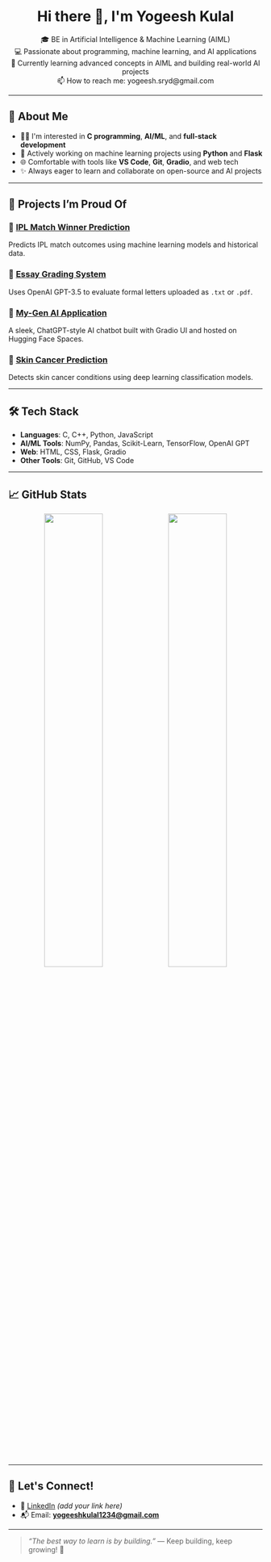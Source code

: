 <h1 align="center">Hi there 👋, I'm Yogeesh Kulal</h1>

<p align="center">
🎓 BE in Artificial Intelligence & Machine Learning (AIML) <br>
💻 Passionate about programming, machine learning, and AI applications <br>
🌱 Currently learning advanced concepts in AIML and building real-world AI projects <br>
📫 How to reach me: yogeesh.sryd@gmail.com
</p>

---

## 🚀 About Me

- 👨‍💻 I'm interested in **C programming**, **AI/ML**, and **full-stack development**
- 🤖 Actively working on machine learning projects using **Python** and **Flask**
- 🌐 Comfortable with tools like **VS Code**, **Git**, **Gradio**, and web tech
- ✨ Always eager to learn and collaborate on open-source and AI projects

---

## 🧠 Projects I’m Proud Of

### 🔹 [IPL Match Winner Prediction](https://github.com/Yogeeshkulal/ipl-match-winner-prediction)
Predicts IPL match outcomes using machine learning models and historical data.

### 🔹 [Essay Grading System](https://github.com/Yogeeshkulal/essay-grading-system)
Uses OpenAI GPT-3.5 to evaluate formal letters uploaded as `.txt` or `.pdf`.

### 🔹 [My-Gen AI Application](https://github.com/Yogeeshkulal/My-Gen_AI_Application)
A sleek, ChatGPT-style AI chatbot built with Gradio UI and hosted on Hugging Face Spaces.

### 🔹 [Skin Cancer Prediction](https://github.com/Yogeeshkulal/Skin_Cancer_Prediction)
Detects skin cancer conditions using deep learning classification models.

---

## 🛠️ Tech Stack

- **Languages**: C, C++, Python, JavaScript
- **AI/ML Tools**: NumPy, Pandas, Scikit-Learn, TensorFlow, OpenAI GPT
- **Web**: HTML, CSS, Flask, Gradio
- **Other Tools**: Git, GitHub, VS Code

---

## 📈 GitHub Stats

<p align="center">
  <img src="https://github-readme-stats.vercel.app/api?username=Yogeeshkulal&show_icons=true&theme=github_dark" width="48%" />
  <img src="https://github-readme-stats.vercel.app/api/top-langs/?username=Yogeeshkulal&layout=compact&theme=github_dark" width="48%" />
</p>

---

## 🌟 Let's Connect!

- 💼 [LinkedIn](#) *(add your link here)*
- 📬 Email: **yogeeshkulal1234@gmail.com**

---

> _“The best way to learn is by building.”_ — Keep building, keep growing! 🚀
